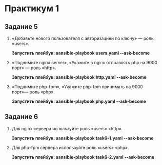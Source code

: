 # Практикум 1  

## Задание 5

1. «Добавьте нового пользователя с авторизацией по ключу» — роль «users».  

    **Запустить плейбук: aansible-playbook users.yaml --ask-become**  

2. «Поднимите nginx server», «Укажите в nginx отправлять php на 9000 порт» — роль «http».

    **Запустить плейбук: aansible-playbook http.yaml --ask-become**  

3. «Поднимите php-fpm», «Укажите php-fpm принимать на 9000 порт»— роль «php».

    **Запустить плейбук: aansible-playbook php.yaml --ask-become**  

## Задание 6  

1. Для nginx сервера используйте роль «users» «http».  

    **Запустить плейбук: aansible-playbook task6-1.yaml --ask-become**

2. Для php-fpm сервера используйте роль «users» «php».  

    **Запустить плейбук: aansible-playbook task6-2.yaml --ask-become**

